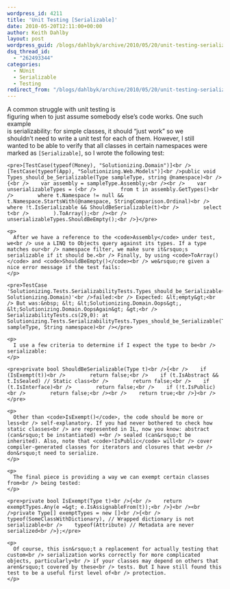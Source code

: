```yaml
---
wordpress_id: 4211
title: 'Unit Testing [Serializable]'
date: 2010-05-20T12:11:00+00:00
author: Keith Dahlby
layout: post
wordpress_guid: /blogs/dahlbyk/archive/2010/05/20/unit-testing-serializable.aspx
dsq_thread_id:
  - "262493344"
categories:
  - NUnit
  - Serializable
  - Testing
redirect_from: "/blogs/dahlbyk/archive/2010/05/20/unit-testing-serializable.aspx/"
---
```

<div class="content">
  <div class="snap_preview">
    <p>
      A common struggle with unit testing is<br /> figuring when to just assume somebody else&rsquo;s code works. One such example<br /> is serializability: for simple classes, it should &ldquo;just work&rdquo; so we<br /> shouldn&rsquo;t need to write a unit test for each of them. However, I still<br /> wanted to be able to verify that all classes in certain namespaces were<br /> marked as <code>[Serializable]</code>, so I wrote the following test:
    </p>
    
    <pre>[TestCase(typeof(Money), "Solutionizing.Domain")]<br />[TestCase(typeof(App), "Solutionizing.Web.Models")]<br />public void Types_should_be_Serializable(Type sampleType, string @namespace)<br />{<br />    var assembly = sampleType.Assembly;<br /><br />    var unserializableTypes = (<br />        from t in assembly.GetTypes()<br />        where t.Namespace != null && t.Namespace.StartsWith(@namespace, StringComparison.Ordinal)<br />        where !t.IsSerializable && ShouldBeSerializable(t)<br />        select t<br />        ).ToArray();<br /><br />    unserializableTypes.ShouldBeEmpty();<br />}</pre>
    
    <p>
      After we have a reference to the <code>Assembly</code> under test, we<br /> use a LINQ to Objects query against its types. If a type matches our<br /> namespace filter, we make sure it&rsquo;s serializable if it should be.<br /> Finally, by using <code>ToArray()</code> and <code>ShouldBeEmpty()</code><br /> we&rsquo;re given a nice error message if the test fails:
    </p>
    
    <pre>TestCase 'Solutionizing.Tests.SerializabilityTests.Types_should_be_Serializable(Solutionizing.Domain.Money, Solutionizing.Domain)'<br />failed:<br /> Expected: &lt;empty&gt;<br /> But was:&nbsp; &lt; &lt;Solutionizing.Domain.Oops&gt;, &lt;Solutionizing.Domain.OopsAgain&gt; &gt;<br /> SerializabilityTests.cs(29,0): at Solutionizing.Tests.SerializabilityTests.Types_should_be_Serializable(Type sampleType, String namespace)<br /></pre>
    
    <p>
      I use a few criteria to determine if I expect the type to be<br /> serializable:
    </p>
    
    <pre>private bool ShouldBeSerializable(Type t)<br />{<br />    if (IsExempt(t))<br />        return false;<br />    if (t.IsAbstract && t.IsSealed) // Static class<br />        return false;<br />    if (t.IsInterface)<br />        return false;<br />    if (!t.IsPublic)<br />        return false;<br /><br />    return true;<br />}<br /></pre>
    
    <p>
      Other than <code>IsExempt()</code>, the code should be more or less<br /> self-explanatory. If you had never bothered to check how static classes<br /> are represented in IL, now you know: abstract (can&rsquo;t be instantiated) +<br /> sealed (can&rsquo;t be inherited). Also, note that <code>!IsPublic</code> will<br /> cover compiler-generated classes for iterators and closures that we<br /> don&rsquo;t need to serialize.
    </p>
    
    <p>
      The final piece is providing a way we can exempt certain classes from<br /> being tested:
    </p>
    
    <pre>private bool IsExempt(Type t)<br />{<br />    return exemptTypes.Any(e =&gt; e.IsAssignableFrom(t));<br />}<br /><br />private Type[] exemptTypes = new []<br />{<br />    typeof(SomeClassWithDictionary), // Wrapped dictionary is not serializable<br />    typeof(Attribute) // Metadata are never serialized<br />};</pre>
    
    <p>
      Of course, this isn&rsquo;t a replacement for actually testing that custom<br /> serialization works correctly for more complicated objects, particularly<br /> if your classes may depend on others that aren&rsquo;t covered by these<br /> tests. But I have still found this test to be a useful first level of<br /> protection.
    </p>
  </div>
</div>